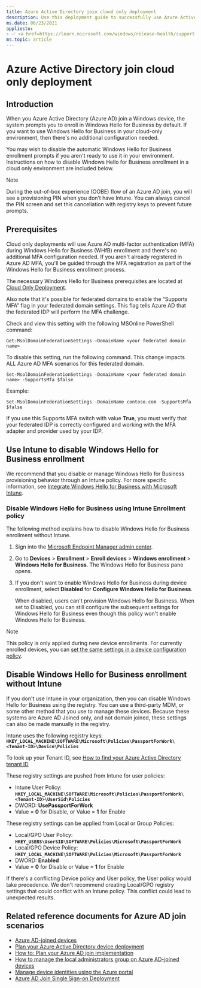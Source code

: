 ```yaml
---
title: Azure Active Directory join cloud only deployment
description: Use this deployment guide to successfully use Azure Active Directory to join a Windows 10 or Windows 11 device.
ms.date: 06/23/2021
appliesto: 
- ✅ <a href=https://learn.microsoft.com/windows/release-health/supported-versions-windows-client target=_blank>Windows 10 and later</a>
ms.topic: article
---
```

# Azure Active Directory join cloud only deployment

## Introduction

When you Azure Active Directory (Azure AD) join a Windows device, the system prompts you to enroll in Windows Hello for Business by default. If you want to use Windows Hello for Business in your cloud-only environment, then there's no additional configuration needed.

You may wish to disable the automatic Windows Hello for Business enrollment prompts if you aren't ready to use it in your environment. Instructions on how to disable Windows Hello for Business enrollment in a cloud only environment are included below.

> [!NOTE]
> During the out-of-box experience (OOBE) flow of an Azure AD join, you will see a provisioning PIN when you don’t have Intune. You can always cancel the PIN screen and set this cancellation with registry keys to prevent future prompts.

## Prerequisites

Cloud only deployments will use Azure AD multi-factor authentication (MFA) during Windows Hello for Business (WHfB) enrollment and there's no additional MFA configuration needed. If you aren't already registered in Azure AD MFA, you'll be guided through the MFA registration as part of the Windows Hello for Business enrollment process.

The necessary Windows Hello for Business prerequisites are located at [Cloud Only Deployment](hello-identity-verification.md#azure-ad-cloud-only-deployment).

Also note that it's possible for federated domains to enable the “Supports MFA” flag in your federated domain settings. This flag tells Azure AD that the federated IDP will perform the MFA challenge.

Check and view this setting with the following MSOnline PowerShell command:

`Get-MsolDomainFederationSettings –DomainName <your federated domain name>`

To disable this setting, run the following command. This change impacts ALL Azure AD MFA scenarios for this federated domain.

`Set-MsolDomainFederationSettings -DomainName <your federated domain name> -SupportsMfa $false`

Example:

`Set-MsolDomainFederationSettings -DomainName contoso.com -SupportsMfa $false`

If you use this Supports MFA switch with value **True**, you must verify that your federated IDP is correctly configured and working with the MFA adapter and provider used by your IDP.

## Use Intune to disable Windows Hello for Business enrollment

We recommend that you disable or manage Windows Hello for Business provisioning behavior through an Intune policy. For more specific information, see [Integrate Windows Hello for Business with Microsoft Intune](/mem/intune/protect/windows-hello).

### Disable Windows Hello for Business using Intune Enrollment policy

The following method explains how to disable Windows Hello for Business enrollment without Intune.

1. Sign into the [Microsoft Endpoint Manager admin center](https://go.microsoft.com/fwlink/?linkid=2109431).
2. Go to **Devices** > **Enrollment** > **Enroll devices** > **Windows enrollment** > **Windows Hello for Business**. The Windows Hello for Business pane opens.
3. If you don't want to enable Windows Hello for Business during device enrollment, select **Disabled** for **Configure Windows Hello for Business**.

    When disabled, users can't provision Windows Hello for Business. When set to Disabled, you can still configure the subsequent settings for Windows Hello for Business even though this policy won't enable Windows Hello for Business.

> [!NOTE]
> This policy is only applied during new device enrollments. For currently enrolled devices, you can [set the same settings in a device configuration policy](hello-manage-in-organization.md).

## Disable Windows Hello for Business enrollment without Intune

If you don't use Intune in your organization, then you can disable Windows Hello for Business using the registry. You can use a third-party MDM, or some other method that you use to manage these devices. Because these systems are Azure AD Joined only, and not domain joined, these settings can also be made manually in the registry.

Intune uses the following registry keys: **`HKEY_LOCAL_MACHINE\SOFTWARE\Microsoft\Policies\PassportForWork\<Tenant-ID>\Device\Policies`**

To look up your Tenant ID, see [How to find your Azure Active Directory tenant ID](/azure/active-directory/fundamentals/active-directory-how-to-find-tenant)

These registry settings are pushed from Intune for user policies:

- Intune User Policy: **`HKEY_LOCAL_MACHINE\SOFTWARE\Microsoft\Policies\PassportForWork\<Tenant-ID>\UserSid\Policies`**
- DWORD: **UsePassportForWork**
- Value = **0** for Disable, or Value = **1** for Enable

These registry settings can be applied from Local or Group Policies:

- Local/GPO User Policy: **`HKEY_USERS\UserSID\SOFTWARE\Policies\Microsoft\PassportForWork`**
- Local/GPO Device Policy: **`HKEY_LOCAL_MACHINE\SOFTWARE\Policies\Microsoft\PassportForWork`**
- DWORD: **Enabled**
- Value = **0** for Disable or Value = **1** for Enable

If there's a conflicting Device policy and User policy, the User policy would take precedence. We don't recommend creating Local/GPO registry settings that could conflict with an Intune policy. This conflict could lead to unexpected results.

## Related reference documents for Azure AD join scenarios

- [Azure AD-joined devices](/azure/active-directory/devices/concept-azure-ad-join)
- [Plan your Azure Active Directory device deployment](/azure/active-directory/devices/plan-device-deployment)
- [How to: Plan your Azure AD join implementation](/azure/active-directory/devices/azureadjoin-plan)
- [How to manage the local administrators group on Azure AD-joined devices](/azure/active-directory/devices/assign-local-admin)
- [Manage device identities using the Azure portal](/azure/active-directory/devices/device-management-azure-portal)
- [Azure AD Join Single Sign-on Deployment](hello-hybrid-aadj-sso.md)
